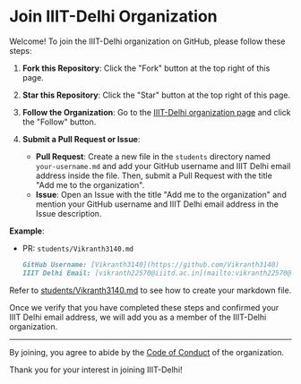 # Join IIIT-Delhi Organization

Welcome! To join the IIIT-Delhi organization on GitHub, please follow these steps:

1. **Fork this Repository**: Click the "Fork" button at the top right of this page.

2. **Star this Repository**: Click the "Star" button at the top right of this page.

3. **Follow the Organization**: Go to the [IIIT-Delhi organization page](https://github.com/IIIT-Delhi) and click the "Follow" button.

4. **Submit a Pull Request or Issue**:
   - **Pull Request**: Create a new file in the `students` directory named `your-username.md` and add your GitHub username and IIIT Delhi email address inside the file. Then, submit a Pull Request with the title "Add me to the organization".
   - **Issue**: Open an Issue with the title "Add me to the organization" and mention your GitHub username and IIIT Delhi email address in the Issue description.

**Example**:
   - PR: `students/Vikranth3140.md`
     ```markdown
     GitHub Username: [Vikranth3140](https://github.com/Vikranth3140)
     IIIT Delhi Email: [vikranth22570@iiitd.ac.in](mailto:vikranth22570@iiitd.ac.in)
     ```

Refer to [students/Vikranth3140.md](students/Vikranth3140.md) to see how to create your markdown file.

Once we verify that you have completed these steps and confirmed your IIIT Delhi email address, we will add you as a member of the IIIT-Delhi organization.

---

By joining, you agree to abide by the [Code of Conduct](CODE_OF_CONDUCT.md) of the organization.

Thank you for your interest in joining IIIT-Delhi!